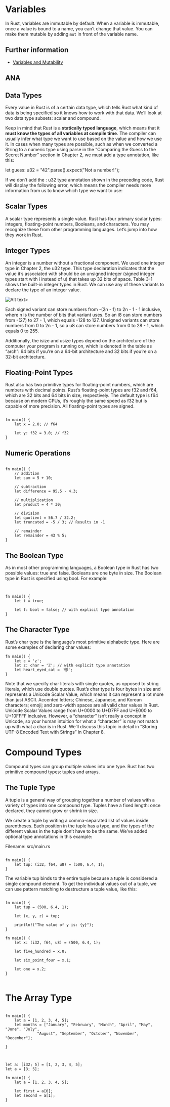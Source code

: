 # Variables

In Rust, variables are immutable by default.
When a variable is immutable, once a value is bound to a name, you can’t change that value.
You can make them mutable by adding `mut` in front of the variable name.

## Further information

- [Variables and Mutability](https://doc.rust-lang.org/book/ch03-01-variables-and-mutability.html)

## ANA

## Data Types

Every value in Rust is of a certain data type, which tells Rust what kind of data is being specified so it knows how to work with that data. We’ll look at two data type subsets: scalar and compound.

Keep in mind that Rust is a **statically typed language**, which means that it **must know the types of all variables at compile time**. The compiler can usually infer what type we want to use based on the value and how we use it. In cases when many types are possible, such as when we converted a String to a numeric type using parse in the “Comparing the Guess to the Secret Number” section in Chapter 2, we must add a type annotation, like this:

let guess: u32 = "42".parse().expect("Not a number!");

If we don’t add the : u32 type annotation shown in the preceding code, Rust will display the following error, which means the compiler needs more information from us to know which type we want to use:



## Scalar Types
A scalar type represents a single value. Rust has four primary scalar types: integers, floating-point numbers, Booleans, and characters. You may recognize these from other programming languages. Let’s jump into how they work in Rust.


## Integer Types
An integer is a number without a fractional component. We used one integer type in Chapter 2, the u32 type. This type declaration indicates that the value it’s associated with should be an unsigned integer (signed integer types start with i instead of u) that takes up 32 bits of space. Table 3-1 shows the built-in integer types in Rust. We can use any of these variants to declare the type of an integer value.


![Alt text](TabelaTipos.png)>


Each signed variant can store numbers from -(2n - 1) to 2n - 1 - 1 inclusive, where n is the number of bits that variant uses. So an i8 can store numbers from -(27) to 27 - 1, which equals -128 to 127. Unsigned variants can store numbers from 0 to 2n - 1, so a u8 can store numbers from 0 to 28 - 1, which equals 0 to 255.

Additionally, the isize and usize types depend on the architecture of the computer your program is running on, which is denoted in the table as “arch”: 64 bits if you’re on a 64-bit architecture and 32 bits if you’re on a 32-bit architecture.

## Floating-Point Types
Rust also has two primitive types for floating-point numbers, which are numbers with decimal points. Rust’s floating-point types are f32 and f64, which are 32 bits and 64 bits in size, respectively. The default type is f64 because on modern CPUs, it’s roughly the same speed as f32 but is capable of more precision. All floating-point types are signed.
```

fn main() {
    let x = 2.0; // f64

    let y: f32 = 3.0; // f32
}
```

## Numeric Operations

```

fn main() {
    // addition
    let sum = 5 + 10;

    // subtraction
    let difference = 95.5 - 4.3;

    // multiplication
    let product = 4 * 30;

    // division
    let quotient = 56.7 / 32.2;
    let truncated = -5 / 3; // Results in -1

    // remainder
    let remainder = 43 % 5;
}

```

## The Boolean Type
As in most other programming languages, a Boolean type in Rust has two possible values: true and false. Booleans are one byte in size. The Boolean type in Rust is specified using bool. For example:

```


fn main() {
    let t = true;

    let f: bool = false; // with explicit type annotation
}

```

## The Character Type

Rust’s char type is the language’s most primitive alphabetic type. Here are some examples of declaring char values:

```
fn main() {
    let c = 'z';
    let z: char = 'ℤ'; // with explicit type annotation
    let heart_eyed_cat = '😻';
}
```

Note that we specify char literals with single quotes, as opposed to string literals, which use double quotes. Rust’s char type is four bytes in size and represents a Unicode Scalar Value, which means it can represent a lot more than just ASCII. Accented letters; Chinese, Japanese, and Korean characters; emoji; and zero-width spaces are all valid char values in Rust. Unicode Scalar Values range from U+0000 to U+D7FF and U+E000 to U+10FFFF inclusive. However, a “character” isn’t really a concept in Unicode, so your human intuition for what a “character” is may not match up with what a char is in Rust. We’ll discuss this topic in detail in “Storing UTF-8 Encoded Text with Strings” in Chapter 8.




# Compound Types
Compound types can group multiple values into one type. Rust has two primitive compound types: tuples and arrays.

## The Tuple Type
A tuple is a general way of grouping together a number of values with a variety of types into one compound type. Tuples have a fixed length: once declared, they cannot grow or shrink in size.

We create a tuple by writing a comma-separated list of values inside parentheses. Each position in the tuple has a type, and the types of the different values in the tuple don’t have to be the same. We’ve added optional type annotations in this example:

Filename: src/main.rs
```

fn main() {
    let tup: (i32, f64, u8) = (500, 6.4, 1);
}
```


The variable tup binds to the entire tuple because a tuple is considered a single compound element. To get the individual values out of a tuple, we can use pattern matching to destructure a tuple value, like this:


```

fn main() {
    let tup = (500, 6.4, 1);

    let (x, y, z) = tup;

    println!("The value of y is: {y}");
}

```


```
fn main() {
    let x: (i32, f64, u8) = (500, 6.4, 1);

    let five_hundred = x.0;

    let six_point_four = x.1;

    let one = x.2;
}


```

# The Array Type

```

fn main() {
    let a = [1, 2, 3, 4, 5];
    let months = ["January", "February", "March", "April", "May", "June", "July",
              "August", "September", "October", "November", "December"];

}
```
```


let a: [i32; 5] = [1, 2, 3, 4, 5];
let a = [3; 5];

fn main() {
    let a = [1, 2, 3, 4, 5];

    let first = a[0];
    let second = a[1];
}




```








